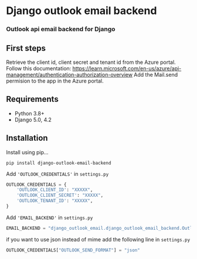 # Django outlook email backend
### Outlook api email backend for Django

## First steps
Retrieve the client id, client secret and tenant id from the Azure portal. Follow this documentation: https://learn.microsoft.com/en-us/azure/api-management/authentication-authorization-overview
Add the Mail.send permision to the app in the Azure portal.

## Requirements
- Python 3.8+
- Django 5.0, 4.2

## Installation
Install using pip...
```commandline
pip install django-outlook-email-backend
```
Add  `'OUTLOOK_CREDENTIALS'` in `settings.py`  
```python
OUTLOOK_CREDENTIALS = {
    'OUTLOOK_CLIENT_ID': "XXXXX",
    'OUTLOOK_CLIENT_SECRET': "XXXXX",
    'OUTLOOK_TENANT_ID': "XXXXX",
}
```

Add  `'EMAIL_BACKEND'` in `settings.py`  

```python
EMAIL_BACKEND = "django_outlook_email.django_outlook_email_backend.OutlookEmailBackend"
``` 

if you want to use json instead of mime  add the following line in `settings.py`
```python
OUTLOOK_CREDENTIALS["OUTLOOK_SEND_FORMAT"] = "json"
```
